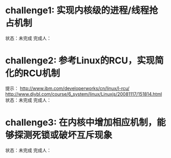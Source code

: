 challenge1: 实现内核级的进程/线程抢占机制
===================================================
状态：未完成
完成人：

challenge2: 参考Linux的RCU，实现简化的RCU机制
===================================================
提示：
http://www.ibm.com/developerworks/cn/linux/l-rcu/
http://www.diybl.com/course/6_system/linux/Linuxjs/20081117/151814.html
状态：未完成
完成人：

challenge3: 在内核中增加相应机制，能够探测死锁或破坏互斥现象
===================================================
状态：未完成
完成人：

